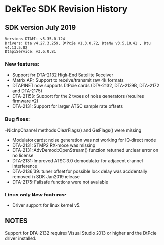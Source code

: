 # DekTec SDK Revision History
## SDK version July 2019

```
Versions DTAPI: v5.35.0.124
Drivers: Dta v4.27.3.259, DtPcie v1.3.0.72, DtaNw v3.5.10.41 , Dtu v4.13.5.82
DtapiService: v3.6.0.81
```

### New features:
- Support for DTA-2132 High-End Satellite Receiver
- Matrix API: Support to receive/transmit raw 4k formats
- DTAPINET now supports DtPcie cards (DTA-2132, DTA-2139B, DTA-2172 and DTA-2175)
- DTA-2115B: Support for the 2 types of noise generators (requires firmware v2)
- DTA-2131: Support for larger ATSC sample rate offsets


### Bug fixes:
-NicInpChannel methods ClearFlags() and GetFlags() were missing
- Modulator cards: noise generation was not working for IQ-direct mode
- DTA-2131: STMP2 RX-mode was missing
- DTA-2131: AdvDemod::OpenStream() function returned unclear error on no license
- DTA-2131: Improved ATSC 3.0 demodulator for adjacent channel interference
- DTA-2136/39: tuner offset for possible lock delay was accidentally removed in SDK Jan2019 release
- DTA-2175: Failsafe functions were not available


### Linux only New features:
- Driver support for linux kernel v5.

## NOTES
Support for DTA-2132 requires Visual Studio 2013 or higher and the DtPcie driver installed.
